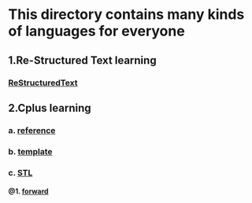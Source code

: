 # This directory contains many kinds of languages for everyone
## 1.Re-Structured Text learning
### [ReStructuredText](./ReStructuredText.rst)
## 2.Cplus learning
### a. [reference](./C_plus/reference/)
### b. [template](./C_plus/template/)
### c. [STL](./C_plus/STL/)
#### @1. [forward](./C_plus/STL/forward/)

